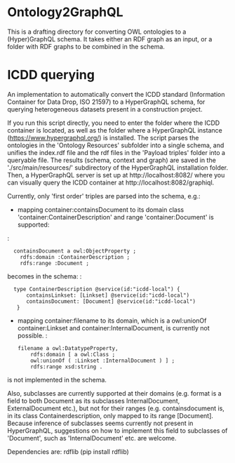 # Ontology2GraphQL
This is a drafting directory for converting OWL ontologies to a (Hyper)GraphQL schema. It takes either an RDF graph as an input, or a folder with RDF graphs to be combined in the schema.

# ICDD querying
An implementation to automatically convert the ICDD standard (Information Container for Data Drop, ISO 21597) to a HyperGraphQL schema, for querying heterogeneous datasets present in a construction project.

If you run this script directly, you need to enter the folder where the ICDD container is located, as well as the folder where a HyperGraphQL instance (https://www.hypergraphql.org/) is installed. The script parses the ontologies in the 'Ontology Resources' subfolder into a single schema, and unifies the index.rdf file and the rdf files in the 'Payload triples' folder into a queryable file. The results (schema, context and graph) are saved in the './src/main/resources/' subdirectory of the HyperGraphQL installation folder. Then, a HyperGraphQL server is set up at http://localhost:8082/ where you can visually query the ICDD container at http://localhost:8082/graphiql. 

Currently, only 'first order' triples are parsed into the schema, e.g.:

  * mapping container:containsDocument to its domain class 'container:ContainerDescription' and range 'container:Document' is supported:
  
  :
  
	  containsDocument a owl:ObjectProperty ;
	    rdfs:domain :ContainerDescription ;
	    rdfs:range :Document ;
    
becomes in the schema:
  : 
  
	  type ContainerDescription @service(id:"icdd-local") {
		  containsLinkset: [Linkset] @service(id:"icdd-local")
		  containsDocument: [Document] @service(id:"icdd-local")
	   }
  
  * mapping container:filename to its domain, which is a owl:unionOf container:Linkset and container:InternalDocument, is currently not possible.
  :
  
	    filename a owl:DatatypeProperty,
		    rdfs:domain [ a owl:Class ;
		    owl:unionOf ( :Linkset :InternalDocument ) ] ;
		    rdfs:range xsd:string .
    
is not implemented in the schema.
    
Also, subclasses are currently supported at their domains (e.g. format is a field to both Document as its subclasses InternalDocument, ExternalDocument etc.), but not for their ranges (e.g. containsdocument is, in its class Containerdescription, only mapped to its range [Document]. Because inference of subclasses seems currently not present in HyperGraphQL, suggestions on how to implement this field to subclasses of 'Document', such as 'InternalDocument' etc. are welcome.

Dependencies are: 
	rdflib (pip install rdflib)

